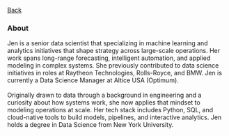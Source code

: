 [Back](https://zenjen-devs.github.io)

### About

<p align="left">  
Jen is a senior data scientist that specializing in machine learning and analytics initiatives that shape strategy across large-scale operations. Her work spans long-range forecasting, intelligent automation, and applied modeling in complex systems. She previously contributed to  data science initiatives in roles at Raytheon Technologies, Rolls-Royce, and BMW. Jen is currently a Data Science Manager at Altice USA (Optimum).
<br>  
<br>  
Originally drawn to data through a background in engineering and a curiosity about how systems work, she now applies that mindset to modeling operations at scale. Her tech stack includes Python, SQL, and cloud-native tools to build models, pipelines, and interactive analytics. Jen holds a degree in Data Science from New York University.
</p>






